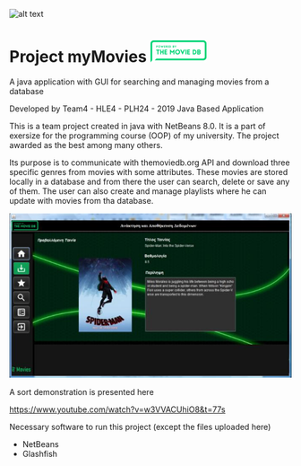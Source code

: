 ![alt text](https://www.eap.gr/images/logo_eap_new.png)

# Project myMovies   ![](myMovies/src/resources/tmdb_small.png)
A java application with GUI for searching and managing movies from a database

Developed by Team4 - HLE4 - PLH24 - 2019 Java Based Application

This is a team project created in java with NetBeans 8.0. It is a part of exersize for the programming course (OOP) of my university. The project awarded as the best among many others. 

Its purpose is to communicate with themoviedb.org API and download three specific genres from movies with some attributes. These movies are stored locally in a database and from there the user can search, delete or save any of them. The user can also create and manage playlists where he can update with movies from tha database.

![](myMovies/src/resources/no1.jpg)

A sort demonstration is presented here

https://www.youtube.com/watch?v=w3VVACUhiO8&t=77s

Necessary software to run this project (except the files uploaded here)
- NetBeans
- Glashfish
